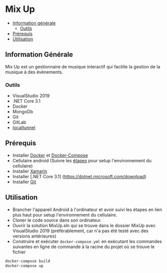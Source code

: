 # Mix Up

- [Information générale](#information-générale)
    - [Outils](#outils)
- [Prérequis](#prérequis)
- [Utilisation](#utilisation)


## Information Générale

Mix Up est un gestionnaire de musique interactif qui facilite la gestion de la musique à des évènements.

### Outils

- VisualStudio 2019
- .NET Core 3.1
- Docker
- MongoDb
- Git
- GitLab
- [localtunnel](https://github.com/localtunnel/localtunnel)

## Prérequis

- Installer [Docker](https://docs.docker.com/desktop/) et [Docker-Compose](https://docs.docker.com/compose/install/)
- Cellulaire android (Suivre les [étapes](https://docs.microsoft.com/en-us/xamarin/android/get-started/installation/set-up-device-for-development) pour setup l'environnement du cellulaire)
- Installer [Xamarin](https://docs.microsoft.com/en-us/xamarin/get-started/installation/?pivots=windows)
- Installer [.NET Core 3.1] (https://dotnet.microsoft.com/download)
- Installer [Git](https://git-scm.com/downloads)


## Utilisation

- Brancher l'appareil Android à l'ordinateur et avoir suivi les étapes en lien plus haut pour setup l'environnement du cellulaire.
- Cloner le code source dans son ordinateur.
- Ouvrir la solution MixUp.sln qui se trouve dans le dossier MixUp avec VisualStudio 2019 (préférablement, car n'a pas été testé avec des versions antérieures)
- Construire et exécuter `docker-compose.yml` en exécutant les commandes suivantes en ligne de commande à la racine du projet où se trouve le fichier
```sh
docker-compose build
docker-compose up
```